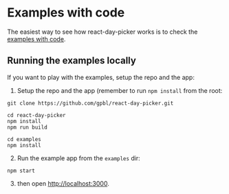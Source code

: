 # Examples with code

The easiest way to see how react-day-picker works is to check the [examples with code](http://react-day-picker.js.org/examples).

## Running the examples locally

If you want to play with the examples, setup the repo and the app:

1. Setup the repo and the app (remember to run `npm install` from the root:

```
git clone https://github.com/gpbl/react-day-picker.git

cd react-day-picker
npm install
npm run build

cd examples
npm install
```

2. Run the example app from the `examples` dir:

```
npm start
```

3. then open [http://localhost:3000](http://localhost:3000).